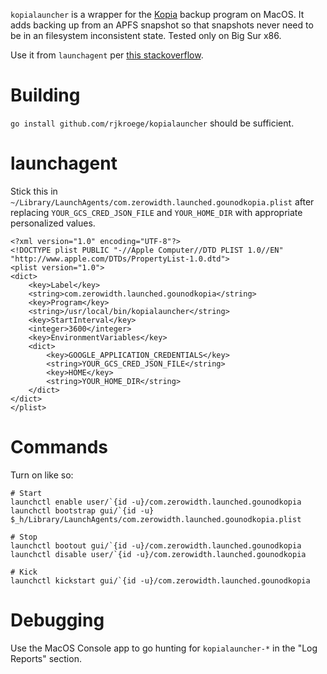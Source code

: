 `kopialauncher` is a wrapper for the [Kopia](https://kopia.io) backup program on MacOS. It
adds backing up from an APFS snapshot so that snapshots never need to 
be in an filesystem inconsistent state. Tested only on Big Sur x86.

Use it from `launchagent` per [this stackoverflow](https://stackoverflow.com/questions/49289890/error-code-9216-when-attempting-to-access-keychain-password-in-launchagent).

# Building
`go install github.com/rjkroege/kopialauncher` should be sufficient.

# launchagent
Stick this in `~/Library/LaunchAgents/com.zerowidth.launched.gounodkopia.plist` after replacing
`YOUR_GCS_CRED_JSON_FILE` and `YOUR_HOME_DIR` with appropriate personalized values.

```
<?xml version="1.0" encoding="UTF-8"?>
<!DOCTYPE plist PUBLIC "-//Apple Computer//DTD PLIST 1.0//EN" "http://www.apple.com/DTDs/PropertyList-1.0.dtd">
<plist version="1.0">
<dict>
	<key>Label</key>
	<string>com.zerowidth.launched.gounodkopia</string>
	<key>Program</key>
	<string>/usr/local/bin/kopialauncher</string>
	<key>StartInterval</key>
	<integer>3600</integer>
	<key>EnvironmentVariables</key>
	<dict>
		<key>GOOGLE_APPLICATION_CREDENTIALS</key>
		<string>YOUR_GCS_CRED_JSON_FILE</string>
		<key>HOME</key>
		<string>YOUR_HOME_DIR</string>
	</dict>	
</dict>
</plist>
```

# Commands
Turn on like so:

```
# Start
launchctl enable user/`{id -u}/com.zerowidth.launched.gounodkopia
launchctl bootstrap gui/`{id -u} $_h/Library/LaunchAgents/com.zerowidth.launched.gounodkopia.plist

# Stop
launchctl bootout gui/`{id -u}/com.zerowidth.launched.gounodkopia
launchctl disable user/`{id -u}/com.zerowidth.launched.gounodkopia

# Kick
launchctl kickstart gui/`{id -u}/com.zerowidth.launched.gounodkopia
```

# Debugging
Use the MacOS Console app to go hunting for `kopialauncher-*` in the "Log Reports" section.
